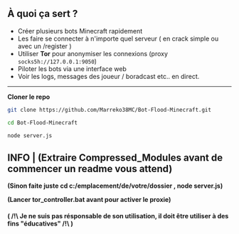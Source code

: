 ## À quoi ça sert ?

- Créer plusieurs bots Minecraft rapidement
- Les faire se connecter à n'importe quel serveur ( en crack simple ou avec un /register )
- Utiliser **Tor** pour anonymiser les connexions (proxy `socks5h://127.0.0.1:9050`)
- Piloter les bots via une interface web
- Voir les logs, messages des joueur / boradcast etc.. en direct.

---

**Cloner le repo**

```bash
git clone https://github.com/Marreko38MC/Bot-Flood-Minecraft.git

cd Bot-Flood-Minecraft

node server.js
```

## INFO | (Extraire Compressed_Modules avant de commencer un readme vous attend)


**(Sinon faite juste cd c:/emplacement/de/votre/dossier , node server.js)**

**(Lancer tor_controller.bat avant pour activer le proxie)**


#### ( /!\ Je ne suis pas résponsable de son utilisation, il doit être utiliser à des fins "éducatives" /!\ )
